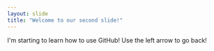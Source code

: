 ```yaml
---
layout: slide
title: "Welcome to our second slide!"
---
```

I'm starting to learn how to use GitHub!
Use the left arrow to go back!
